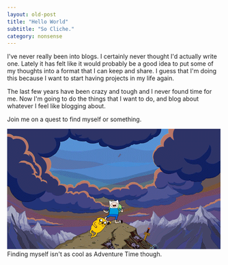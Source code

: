 ```yaml
---
layout: old-post
title: "Hello World"
subtitle: "So Cliche."
category: nonsense
---
```


I've never really been into blogs. I certainly never thought I'd actually write one. Lately it has felt like it would probably be a good idea to put some of my thoughts into a format that I can keep and share. I guess that I'm doing this because I want to start having projects in my life again.

The last few years have been crazy and tough and I never found time for me. Now I'm going to do the things that I want to do, and blog about whatever I feel like blogging about. 

Join me on a quest to find myself or something.

<p class="img-text">
	<img src="/assets/img/posts/old/img/2014Nov/adventure.gif" title="Come on grab your friends!">
	Finding myself isn't as cool as Adventure Time though.
</p>
